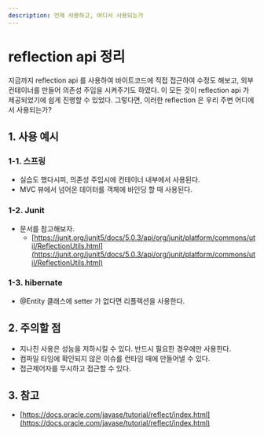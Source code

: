 ```yaml
---
description: 언제 사용하고, 어디서 사용되는가
---
```


# reflection api 정리

지금까지 reflection api 를 사용하여 바이트코드에 직접 접근하여 수정도 해보고, 외부 컨테이너를 만들어 의존성 주입을 시켜주기도 하였다. 이 모든 것이 reflection api 가 제공되었기에 쉽게 진행할 수 있었다. 그렇다면, 이러한 reflection 은 우리 주변 어디에서 사용되는가?&#x20;

## 1. 사용 예시&#x20;

### 1-1. 스프링&#x20;

* 실습도 했다시피, 의존성 주입시에 컨테이너 내부에서 사용된다.&#x20;
* MVC 뷰에서 넘어온 데이터를 객체에 바인딩 할 때 사용된다.&#x20;

### 1-2. Junit&#x20;

* 문서를 참고해보자.&#x20;
  * [https://junit.org/junit5/docs/5.0.3/api/org/junit/platform/commons/util/ReflectionUtils.html](https://junit.org/junit5/docs/5.0.3/api/org/junit/platform/commons/util/ReflectionUtils.html)

### 1-3. hibernate

* @Entity 클래스에 setter 가 없다면 리플렉션을 사용한다.&#x20;

## &#x20;2. 주의할 점&#x20;

* 지나친 사용은 성능을 저하시킬 수 있다. 반드시 필요한 경우에만 사용한다.&#x20;
* 컴파일 타임에 확인되지 않은 이슈를 런타임 때에 만들어낼 수 있다.&#x20;
* 접근제어자를 무시하고 접근할 수 있다.&#x20;

## 3. 참고&#x20;

* [https://docs.oracle.com/javase/tutorial/reflect/index.html](https://docs.oracle.com/javase/tutorial/reflect/index.html)

